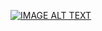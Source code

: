 [![IMAGE ALT TEXT](http://img.youtube.com/vi/ReFyYiTDKEo/0.jpg)](https://www.youtube.com/watch?v=ReFyYiTDKEo "第13周翻轉教學建構子與檔案分離")
